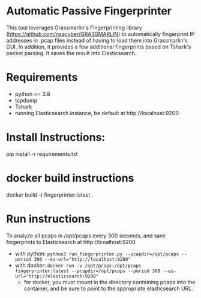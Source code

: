 # Automatic Passive Fingerprinter

This tool leverages Grassmarlin's Fingerprinting library (https://github.com/nsacyber/GRASSMARLIN) to automatically fingerprint IP addresses in .pcap files
instead of having to load them into Grassmarlin's GUI. In addition, it provides a few additional fingerprints
based on Tshark's packet parsing. It saves the result into Elasticsearch.

# Requirements

- python >= 3.8
- tcpdump
- Tshark
- running Elasticsearch instance, be default at http://localhost:9200


# Install Instructions:

pip install -r requirements.txt

# docker build instructions

docker build -t fingerprinter:latest .

# Run instructions

To analyze all pcaps in /opt/pcaps every 300 seconds, and save fingerprints to Elasticsearch at http://lcoalhost:9200
- with python: `python3 run_fingerprinter.py --pcapdir=/opt/pcaps --period 300 --es-url="http://localhost:9200"`
- with docker: `docker run -v /opt/pcaps:/opt/pcaps fingerprinter:latest --pcapdir=/opt/pcaps --period 300 --es-url="http://elasticsearch:9200"`
  - for docker, you must mount in the directory containing pcaps into the container, and be sure to point to the appropriate elasticsearch URL.

